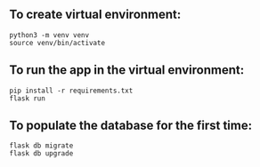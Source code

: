## To create virtual environment: ##
```
python3 -m venv venv
source venv/bin/activate
```

## To run the app in the virtual environment: ##
```
pip install -r requirements.txt
flask run
```

## To populate the database for the first time: ##
```
flask db migrate
flask db upgrade
```